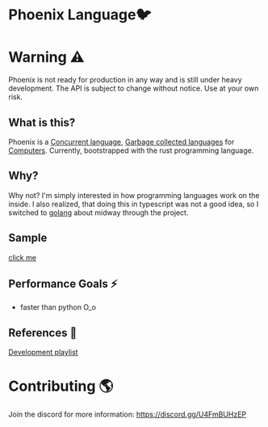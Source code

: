 # Phoenix Language🐦

# Warning ⚠️

Phoenix is not ready for production in any way and is still under heavy development. 
The API is subject to change without notice. Use at your own risk.

## What is this?

Phoenix is a [Concurrent language](https://en.wikipedia.org/wiki/Concurrency_(computer_science)), 
[Garbage collected languages](https://en.wikipedia.org/wiki/Garbage_collection_(computer_science)) for [Computers](https://en.wikipedia.org/wiki/Computer).
Currently, bootstrapped with the rust programming language.

## Why?

Why not? I'm simply interested in how programming languages work on the inside.
I also realized, that doing this in typescript was not a good idea, so I switched to
[golang](https://go.dev/) about midway through the project.

## Sample 

[click me](./assets/example.md)

## Performance Goals ⚡

- faster than python O_o

## References 🔗

[Development playlist](https://www.youtube.com/playlist?list=PLfjHxdSdfKthrRElBQ99-f_x7ginrVaKv)

# Contributing 🌎

Join the discord for more information: https://discord.gg/U4FmBUHzEP

